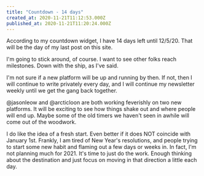 ```yaml
---
title: "Countdown - 14 days"
created_at: 2020-11-21T11:12:53.000Z
published_at: 2020-11-21T11:20:24.000Z
---
```

According to my countdown widget, I have 14 days left until 12/5/20. That will be the day of my last post on this site. 

I'm going to stick around, of course. I want to see other folks reach milestones. Down with the ship, as I've said.

I'm not sure if a new platform will be up and running by then. If not, then I will continue to write privately every day, and I will continue my newsletter weekly until we get the gang back together.

@jasonleow and @arcticloon are both working feverishly on two new platforms. It will be exciting to see how things shake out and where people will end up. Maybe some of the old timers we haven't seen in awhile will come out of the woodwork. 

I do like the idea of a fresh start. Even better if it does NOT coincide with January 1st. Frankly, I am tired of New Year's resolutions, and people trying to start some new habit and flaming out a few days or weeks in. In fact, I'm not planning much for 2021. It's time to just do the work. Enough thinking about the destination and just focus on moving in that direction a little each day.
